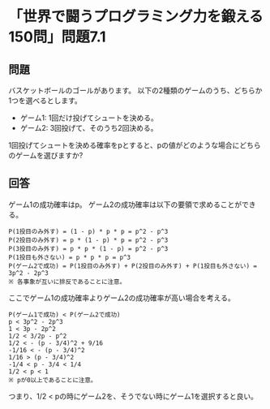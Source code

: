 # 「世界で闘うプログラミング力を鍛える150問」問題7.1

## 問題

バスケットボールのゴールがあります。
以下の2種類のゲームのうち、どちらか1つを選べるとします。

* ゲーム1: 1回だけ投げてシュートを決める。
* ゲーム2: 3回投げて、そのうち2回決める。

1回投げてシュートを決める確率をpとすると、pの値がどのような場合にどちらのゲームを選びますか?

## 回答

ゲーム1の成功確率はp。
ゲーム2の成功確率は以下の要領で求めることができる。

    P(1投目のみ外す) = (1 - p) * p * p = p^2 - p^3
    P(2投目のみ外す) = p * (1 - p) * p = p^2 - p^3
    P(3投目のみ外す) = p * p * (1 - p) = p^2 - p^3
    P(1投目も外さない) = p * p * p = p^3
    P(ゲーム2で成功) = P(1投目のみ外す) + P(2投目のみ外す) + P(1投目も外さない) = 3p^2 - 2p^3
    ※ 各事象が互いに排反であることに注意。

ここでゲーム1の成功確率よりゲーム2の成功確率が高い場合を考える。

    P(ゲーム1で成功) < P(ゲーム2で成功)
    p < 3p^2 - 2p^3
    1 < 3p - 2p^2
    1/2 < 3/2p - p^2
    1/2 < - (p - 3/4)^2 + 9/16
    -1/16 < - (p - 3/4)^2
    1/16 > (p - 3/4)^2
    -1/4 < p - 3/4 < 1/4
    1/2 < p < 1
    ※ pが0以上であることに注意。

つまり、1/2 < pの時にゲーム2を、そうでない時にゲーム1を選択すると良い。
